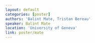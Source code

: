 ```yaml
---
layout: default
categories: [poster]
authors: 'Balint Mate, Tristan Bereau'
speaker: Balint Mate 
location: 'University of Geneva'
link: poster/mate
---
```


